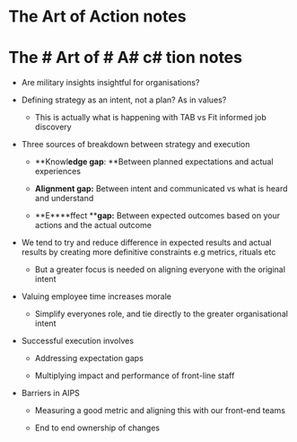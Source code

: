 # The Art of Action notes

# The # Art of # A# c# tion notes

* Are military insights insightful for organisations?

* Defining strategy as an intent, not a plan? As in values? 

	* This is actually what is happening with TAB vs Fit informed job discovery
* Three sources of breakdown between strategy and execution
	* **Knowl****edge gap****: **Between planned expectations and actual experiences

	* **Ali****gnment ga****p:** Between intent and communicated vs what is heard and understand

	* **E****ffect ****gap:** Between expected outcomes based on your actions and the actual outcome

* We tend to try and reduce difference in expected results and actual results by creating more definitive constraints e.g metrics, rituals etc

	* But a greater focus is needed on aligning everyone with the original intent

* Valuing employee time increases morale

	* Simplify everyones role, and tie directly to the greater organisational intent

* Successful execution involves

	* Addressing expectation gaps

	* Multiplying impact and performance of front-line staff

* Barriers in AIPS
	* Measuring a good metric and aligning this with our front-end teams

	* End to end ownership of changes

